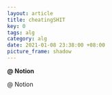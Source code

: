 ```yaml
---
layout: article
title: cheatingSHIT
key: 0
tags: alg
category: alg
date: 2021-01-08 23:38:00 +08:00
picture_frame: shadow
---
```

**@ Notion**
<!--more-->
@ Notion

